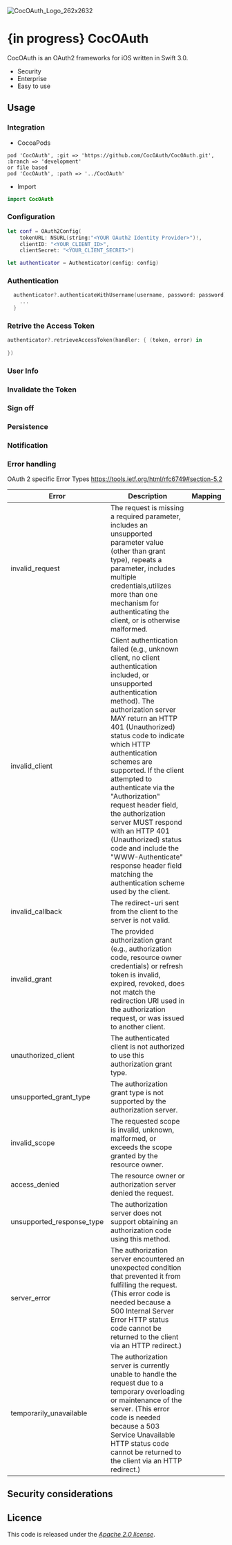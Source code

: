 ![CocOAuth_Logo_262x2632](http://cocoauth.marko-seifert.de/presskit/CocOAuth_Logo_262x262.png)


# {in progress} CocOAuth #

CocOAuth is an OAuth2 frameworks for iOS written in Swift 3.0.


- Security
- Enterprise
- Easy to use

## Usage ##

### Integration ###

- CocoaPods

```
pod 'CocOAuth', :git => 'https://github.com/CocOAuth/CocOAuth.git', :branch => 'development'
or file based
pod 'CocOAuth', :path => '../CocOAuth'
```
- Import
```swift
import CocOAuth
```

### Configuration ###
```swift
let conf = OAuth2Config(
	tokenURL: NSURL(string:"<YOUR OAuth2 Identity Provider>")!, 
	clientID: "<YOUR_CLIENT_ID>", 
	clientSecret: "<YOUR_CLIENT_SECRET>")

let authenticator = Authenticator(config: config)

```
### Authentication ###
```swift
  authenticator?.authenticateWithUsername(username, password: password) {success, error in
    ...
  }
```
### Retrive the Access Token ###

```swift
authenticator?.retrieveAccessToken(handler: { (token, error) in
  
})
```

### User Info ###

### Invalidate the Token ###

### Sign off ###

### Persistence ###

### Notification ###

### Error handling ###

OAuth 2 specific Error Types 
https://tools.ietf.org/html/rfc6749#section-5.2

Error | Description | Mapping
------|------------ |--------
invalid_request | The request is missing a required parameter, includes an unsupported parameter value (other than grant type), repeats a parameter, includes multiple credentials,utilizes more than one mechanism for authenticating the client, or is otherwise malformed.|
invalid_client|Client authentication failed (e.g., unknown client, no client authentication included, or unsupported authentication method). The authorization server MAY return an HTTP 401 (Unauthorized) status code to indicate which HTTP authentication schemes are supported. If the client attempted to authenticate via the "Authorization" request header field, the authorization server MUST respond with an HTTP 401 (Unauthorized) status code and include the "WWW-Authenticate" response header field matching the authentication scheme used by the client.|
invalid_callback|The redirect-uri sent from the client to the server is not valid.|
invalid_grant|The provided authorization grant (e.g., authorization code, resource owner credentials) or refresh token is invalid, expired, revoked, does not match the redirection URI used in the authorization request, or was issued to another client.|
unauthorized_client|The authenticated client is not authorized to use this authorization grant type.|
unsupported_grant_type|The authorization grant type is not supported by the authorization server.|
invalid_scope|The requested scope is invalid, unknown, malformed, or exceeds the scope granted by the resource owner.|
access_denied|The resource owner or authorization server denied the request.|
unsupported_response_type|The authorization server does not support obtaining an authorization code using this method.|
server_error|The authorization server encountered an unexpected condition that prevented it from fulfilling the request. (This error code is needed because a 500 Internal Server Error HTTP status code cannot be returned to the client via an HTTP redirect.)|
temporarily_unavailable|The authorization server is currently unable to handle the request due to a temporary overloading or maintenance of the server. (This error code is needed because a 503 Service Unavailable HTTP status code cannot be returned to the client via an HTTP redirect.)|

## Security considerations ##

## Licence ##

This code is released under the [_Apache 2.0 license_](LICENSE).


[sample]: https://github.com/p2/OAuth2App